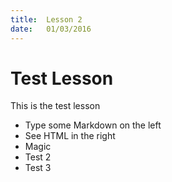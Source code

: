 ```yaml
---
title:  Lesson 2
date:   01/03/2016
---
```


# Test Lesson

This is the test lesson

  - Type some Markdown on the left
  - See HTML in the right
  - Magic
  - Test 2
  - Test 3